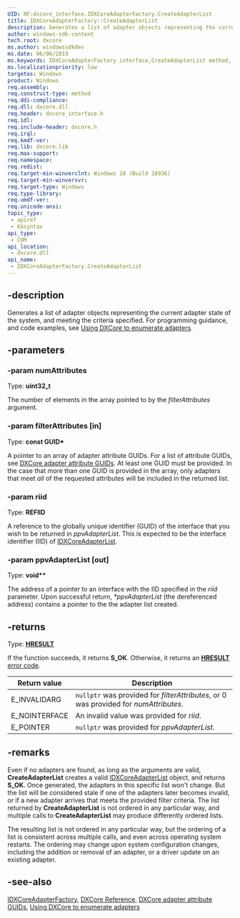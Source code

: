 ```yaml
---
UID: NF:dxcore_interface.IDXCoreAdapterFactory.CreateAdapterList
title: IDXCoreAdapterFactory::CreateAdapterList
description: Generates a list of adapter objects representing the current adapter state of the system, and meeting the criteria specified.
author: windows-sdk-content
tech.root: dxcore
ms.author: windowssdkdev
ms.date: 06/06/2019
ms.keywords: IDXCoreAdapterFactory interface,CreateAdapterList method, IDXCoreAdapterFactory.CreateAdapterList, IDXCoreAdapterFactory::CreateAdapterList, CreateAdapterList, CreateAdapterList method, CreateAdapterList method,IDXCoreAdapterFactory interface, dxcore/IDXCoreAdapterFactory::CreateAdapterList, dxcore_interface.idxcoreadapterfactory_createadapterlist
ms.localizationpriority: low
targetos: Windows
product: Windows
req.assembly: 
req.construct-type: method
req.ddi-compliance: 
req.dll: dxcore.dll
req.header: dxcore_interface.h
req.idl: 
req.include-header: dxcore.h
req.irql: 
req.kmdf-ver: 
req.lib: dxcore.lib
req.max-support: 
req.namespace: 
req.redist: 
req.target-min-winverclnt: Windows 10 (Build 18936)
req.target-min-winversvr: 
req.target-type: Windows
req.type-library: 
req.umdf-ver: 
req.unicode-ansi: 
topic_type:
 - apiref
 - kbsyntax
api_type:
 - COM
api_location:
 - dxcore.dll
api_name:
 - IDXCoreAdapterFactory.CreateAdapterList
---
```


## -description

Generates a list of adapter objects representing the current adapter state of the system, and meeting the criteria specified. For programming guidance, and code examples, see [Using DXCore to enumerate adapters](/windows/win32/dxcore/dxcore-enum-adapters).

## -parameters

### -param numAttributes

Type: **uint32_t**

The number of elements in the array pointed to by the *filterAttributes* argument.

### -param filterAttributes [in]

Type: **const GUID\***

A pointer to an array of adapter attribute GUIDs. For a list of attribute GUIDs, see [DXCore adapter attribute GUIDs](/windows/win32/dxcore/dxcore-adapter-attribute-guids). At least one GUID must be provided. In the case that more than one GUID is provided in the array, only adapters that meet *all* of the requested attributes will be included in the returned list.

### -param riid

Type: **REFIID**

A reference to the globally unique identifier (GUID) of the interface that you wish to be returned in *ppvAdapterList*. This is expected to be the interface identifier (IID) of [IDXCoreAdapterList](/windows/win32/api/dxcore_interface/nn-dxcore_interface-idxcoreadapterlist).

### -param ppvAdapterList [out]

Type: **void\*\***

The address of a pointer to an interface with the IID specified in the *riid* parameter. Upon successful return, *\*ppvAdapterList* (the dereferenced address) contains a pointer to the the adapter list created.

## -returns

Type: **[HRESULT](/windows/win32/com/structure-of-com-error-codes)**

If the function succeeds, it returns **S_OK**. Otherwise, it returns an [**HRESULT**](/windows/win32/com/structure-of-com-error-codes) [error code](/windows/win32/com/com-error-codes-10).

|Return value|Description|
|-|-|
|E_INVALIDARG|`nullptr` was provided for *filterAttributes*, or 0 was provided for *numAttributes*.|
|E_NOINTERFACE|An invalid value was provided for *riid*.|
|E_POINTER|`nullptr` was provided for *ppvAdapterList*.|

## -remarks

Even if no adapters are found, as long as the arguments are valid, **CreateAdapterList** creates a valid [IDXCoreAdapterList](/windows/win32/api/dxcore_interface/nn-dxcore_interface-idxcoreadapterlist) object, and returns **S_OK**. Once generated, the adapters in this specific list won't change. But the list will be considered stale if one of the adapters later becomes invalid, or if a new adapter arrives that meets the provided filter criteria. The list returned by **CreateAdapterList** is not ordered in any particular way, and multiple calls to **CreateAdapterList** may produce differently ordered lists.

The resulting list is not ordered in any particular way, but the ordering of a list is consistent across multiple calls, and even across operating system restarts. The ordering may change upon system configuration changes, including the addition or removal of an adapter, or a driver update on an existing adapter.

## -see-also

[IDXCoreAdapterFactory](/windows/win32/api/dxcore_interface/nn-dxcore_interface-idxcoreadapterfactory), [DXCore Reference](/windows/win32/dxcore/dxcore-reference), [DXCore adapter attribute GUIDs](/windows/win32/dxcore/dxcore-adapter-attribute-guids), [Using DXCore to enumerate adapters](/windows/win32/dxcore/dxcore-enum-adapters)
